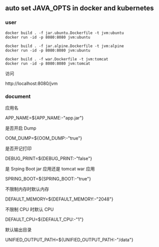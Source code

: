 ## auto set JAVA_OPTS in docker and kubernetes

### user

```
docker build . -f jar.ubuntu.Dockerfile -t jvm:ubuntu
docker run -id -p 8080:8080 jvm:ubuntu

docker build . -f jar.alpine.Dockerfile -t jvm:alpine
docker run -id -p 8080:8080 jvm:ubuntu

docker build . -f war.Dockerfile -t jvm:tomcat
docker run -id -p 8080:8080 jvm:tomcat
```
访问

http://localhost:8080/jvm

### document

应用名

APP_NAME=${APP_NAME:-"app.jar"}

是否开启 Dump

OOM_DUMP=${OOM_DUMP:-"true"}

是否开记打印

DEBUG_PRINT=${DEBUG_PRINT:-"false"}

是 Srping Boot jar 应用还是 tomcat war 应用

SPRING_BOOT=${SPRING_BOOT:-"true"}

不限制内存时默认内存

DEFAULT_MEMORY=${DEFAULT_MEMORY:-"2048"}

不限制 CPU 时默认 CPU

DEFAULT_CPU=${DEFAULT_CPU:-"1"}

默认输出目录

UNIFIED_OUTPUT_PATH=${UNIFIED_OUTPUT_PATH:-"/data"}


